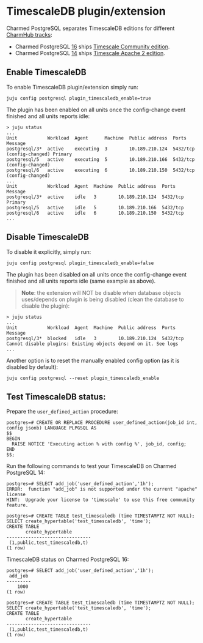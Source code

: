 # TimescaleDB plugin/extension

Charmed PostgreSQL separates TimescaleDB editions for different [CharmHub tracks](https://canonical-charmcraft.readthedocs-hosted.com/en/stable/howto/manage-channels/):

* Charmed PostgreSQL [16](https://charmhub.io/postgresql?channel=16/candidate) ships [Timescale Community edition](https://docs.timescale.com/about/latest/timescaledb-editions/).
* Charmed PostgreSQL [14](https://charmhub.io/postgresql?channel=14/stable) ships [Timescale Apache 2 edition](https://docs.timescale.com/about/latest/timescaledb-editions/).

## Enable TimescaleDB

To enable TimescaleDB plugin/extension simply run:
```shell
juju config postgresql plugin_timescaledb_enable=true
```
The plugin has been enabled on all units once the config-change event finished and all units reports idle:
```shell
> juju status
...
Unit           Workload  Agent      Machine  Public address  Ports     Message
postgresql/3*  active    executing  3        10.189.210.124  5432/tcp  (config-changed) Primary
postgresql/5   active    executing  5        10.189.210.166  5432/tcp  (config-changed) 
postgresql/6   active    executing  6        10.189.210.150  5432/tcp  (config-changed) 
...
Unit           Workload  Agent  Machine  Public address  Ports     Message
postgresql/3*  active    idle   3        10.189.210.124  5432/tcp  Primary
postgresql/5   active    idle   5        10.189.210.166  5432/tcp  
postgresql/6   active    idle   6        10.189.210.150  5432/tcp  
...
```

## Disable TimescaleDB

To disable it explicitly, simply run:
```shell
juju config postgresql plugin_timescaledb_enable=false
```
The plugin has been disabled on all units once the config-change event finished and all units reports idle (same example as above).

> **Note**: the extension will NOT be disable when database objects uses/depends on plugin is being disabled (clean the database to disable the plugin):
```shell
> juju status
...
Unit           Workload  Agent  Machine  Public address  Ports     Message
postgresql/3*  blocked   idle   3        10.189.210.124  5432/tcp  Cannot disable plugins: Existing objects depend on it. See logs
...
```

Another option is to reset the manually enabled config option (as it is disabled by default):
```shell
juju config postgresql --reset plugin_timescaledb_enable
```

## Test TimescaleDB status:

Prepare the `user_defined_action` procedure:
```shell
postgres=# CREATE OR REPLACE PROCEDURE user_defined_action(job_id int, config jsonb) LANGUAGE PLPGSQL AS
$$
BEGIN
  RAISE NOTICE 'Executing action % with config %', job_id, config;
END
$$;
```

Run the following commands to test your TimescaleDB on Charmed PostgreSQL 14:
```shell
postgres=# SELECT add_job('user_defined_action','1h');
ERROR:  function "add_job" is not supported under the current "apache" license
HINT:  Upgrade your license to 'timescale' to use this free community feature.

postgres=# CREATE TABLE test_timescaledb (time TIMESTAMPTZ NOT NULL); SELECT create_hypertable('test_timescaledb', 'time');
CREATE TABLE
       create_hypertable       
-------------------------------
 (1,public,test_timescaledb,t)
(1 row)

```

TimescaleDB status on Charmed PostgreSQL 16:
```shell
postgres=# SELECT add_job('user_defined_action','1h');
 add_job 
---------
    1000
(1 row)

postgres=# CREATE TABLE test_timescaledb (time TIMESTAMPTZ NOT NULL); SELECT create_hypertable('test_timescaledb', 'time');
CREATE TABLE
       create_hypertable       
-------------------------------
 (1,public,test_timescaledb,t)
(1 row)
```